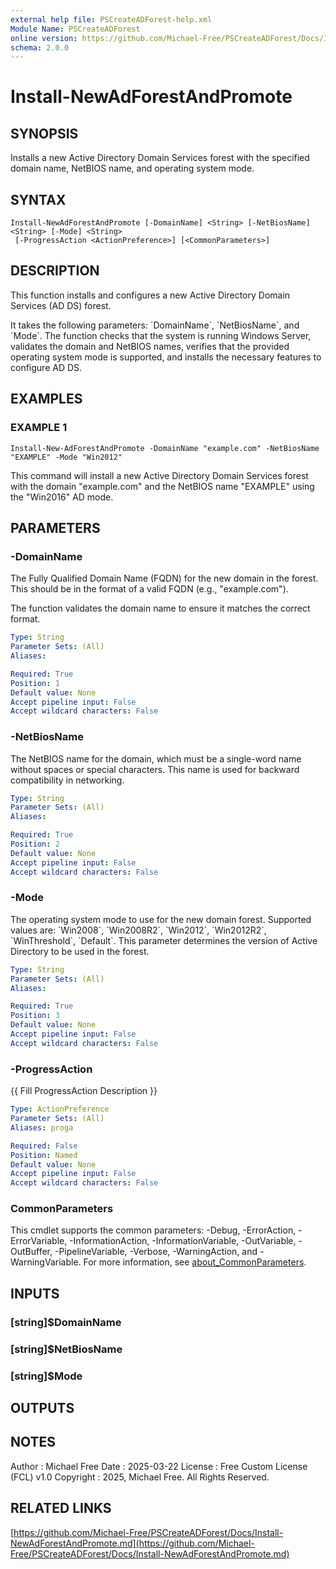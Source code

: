 ```yaml
---
external help file: PSCreateADForest-help.xml
Module Name: PSCreateADForest
online version: https://github.com/Michael-Free/PSCreateADForest/Docs/Install-NewAdForestAndPromote.md
schema: 2.0.0
---
```


# Install-NewAdForestAndPromote

## SYNOPSIS
Installs a new Active Directory Domain Services forest with the specified domain name,
NetBIOS name, and operating system mode.

## SYNTAX

```
Install-NewAdForestAndPromote [-DomainName] <String> [-NetBiosName] <String> [-Mode] <String>
 [-ProgressAction <ActionPreference>] [<CommonParameters>]
```

## DESCRIPTION
This function installs and configures a new Active Directory Domain Services (AD DS) forest.

It takes the following parameters: \`DomainName\`, \`NetBiosName\`, and \`Mode\`.
The function
checks that the system is running Windows Server, validates the domain and NetBIOS names,
verifies that the provided operating system mode is supported, and installs the necessary
features to configure AD DS.

## EXAMPLES

### EXAMPLE 1
```
Install-New-AdForestAndPromote -DomainName "example.com" -NetBiosName "EXAMPLE" -Mode "Win2012"
```

This command will install a new Active Directory Domain Services forest with the domain
"example.com" and the NetBIOS name "EXAMPLE" using the "Win2016" AD mode.

## PARAMETERS

### -DomainName
The Fully Qualified Domain Name (FQDN) for the new domain in the forest.
This should be in
the format of a valid FQDN (e.g., "example.com").

The function validates the domain name to ensure it matches the correct format.

```yaml
Type: String
Parameter Sets: (All)
Aliases:

Required: True
Position: 1
Default value: None
Accept pipeline input: False
Accept wildcard characters: False
```

### -NetBiosName
The NetBIOS name for the domain, which must be a single-word name without spaces or special
characters.
This name is used for backward compatibility in networking.

```yaml
Type: String
Parameter Sets: (All)
Aliases:

Required: True
Position: 2
Default value: None
Accept pipeline input: False
Accept wildcard characters: False
```

### -Mode
The operating system mode to use for the new domain forest.
Supported values are: \`Win2008\`, \`Win2008R2\`, \`Win2012\`, \`Win2012R2\`, \`WinThreshold\`, \`Default\`.
This parameter determines the version of Active Directory to be used in the forest.

```yaml
Type: String
Parameter Sets: (All)
Aliases:

Required: True
Position: 3
Default value: None
Accept pipeline input: False
Accept wildcard characters: False
```

### -ProgressAction
{{ Fill ProgressAction Description }}

```yaml
Type: ActionPreference
Parameter Sets: (All)
Aliases: proga

Required: False
Position: Named
Default value: None
Accept pipeline input: False
Accept wildcard characters: False
```

### CommonParameters
This cmdlet supports the common parameters: -Debug, -ErrorAction, -ErrorVariable, -InformationAction, -InformationVariable, -OutVariable, -OutBuffer, -PipelineVariable, -Verbose, -WarningAction, and -WarningVariable. For more information, see [about_CommonParameters](http://go.microsoft.com/fwlink/?LinkID=113216).

## INPUTS

### [string]$DomainName
### [string]$NetBiosName
### [string]$Mode
## OUTPUTS

## NOTES
Author      : Michael Free
Date        : 2025-03-22
License     : Free Custom License (FCL) v1.0
Copyright   : 2025, Michael Free.
All Rights Reserved.

## RELATED LINKS

[https://github.com/Michael-Free/PSCreateADForest/Docs/Install-NewAdForestAndPromote.md](https://github.com/Michael-Free/PSCreateADForest/Docs/Install-NewAdForestAndPromote.md)

